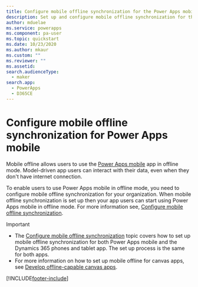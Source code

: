 ```yaml
---
title: Configure mobile offline synchronization for the Power Apps mobile app | Microsoft Docs
description: Set up and configure mobile offline synchronization for the Power Apps mobile app
author: mduelae
ms.service: powerapps
ms.component: pa-user
ms.topic: quickstart
ms.date: 10/23/2020
ms.author: mkaur
ms.custom: ""
ms.reviewer: ""
ms.assetid: 
search.audienceType: 
  - maker
search.app: 
  - PowerApps
  - D365CE
---
```


# Configure mobile offline synchronization for Power Apps mobile 

Mobile offline allows users to use the [Power Apps mobile](https://powerapps.microsoft.com/downloads/) app in offline mode. Model-driven app users can interact with their data, even when they don't have internet connection. 

To enable users to use Power Apps mobile in offline mode, you need to configure mobile offline synchronization for your organization. When mobile offline synchronization is set up then your app users can start using Power Apps mobile in offline mode. For more information see,  [Configure mobile offline synchronization](https://docs.microsoft.com/dynamics365/mobile-app/preview-setup-mobile-offline).

> [!IMPORTANT]
> - The [Configure mobile offline synchronization](https://docs.microsoft.com/dynamics365/mobile-app/preview-setup-mobile-offline) topic covers how to set up mobile offline synchronization for both Power Apps mobile and the Dynamics 365 phones and tablet app. The set up process is the same for both apps. 
> - For more information on how to set up mobile offline for canvas apps, see [Develop offline-capable canvas apps](https://docs.microsoft.com/powerapps/maker/canvas-apps/offline-apps).


[!INCLUDE[footer-include](../includes/footer-banner.md)]
